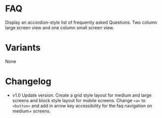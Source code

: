 # FAQ
Display an accordion-style list of frequently asked Questions. Two column large screen view and one column small screen view.

# Variants
None

# Changelog

- v1.0 Update version. Create a grid style layout for medium and large screens and block style layout for mobile screens. Change `<a>` to `<button>` and add in arrow key accessibility for the faq navigation on medium+ screens.